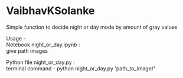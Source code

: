 # VaibhavKSolanke

Simple function to decide night or day mode by amount of gray values  

Usage -  
Notebook night_or_day.ipynb :  
give path images  
    
Python file night_or_day.py :   
terminal command - python night_or_day.py 'path_to_image/'
